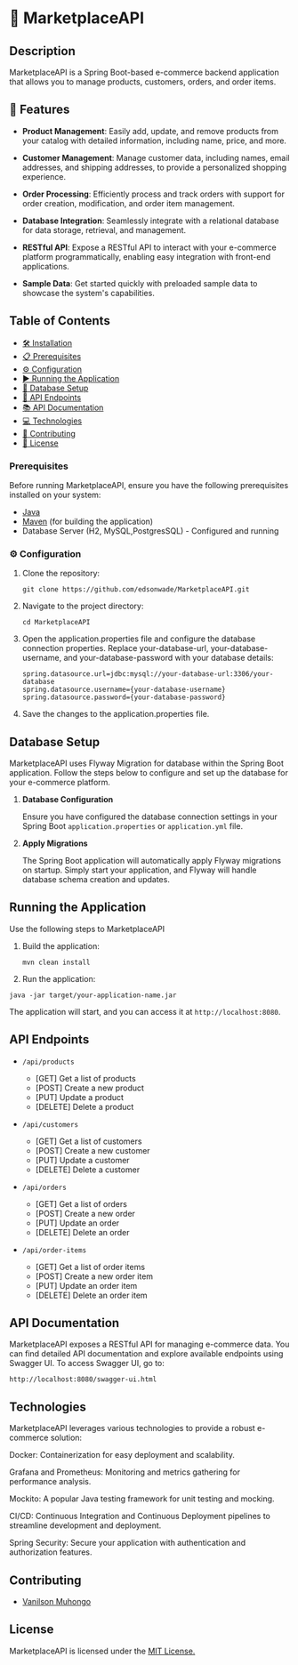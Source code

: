 # 🛒 MarketplaceAPI 

## Description
MarketplaceAPI is a Spring Boot-based e-commerce backend application that allows you to manage products, customers, orders, and order items.

## 🚀 Features
- **Product Management**: Easily add, update, and remove products from your catalog with detailed information, including name, price, and more.

- **Customer Management**: Manage customer data, including names, email addresses, and shipping addresses, to provide a personalized shopping experience.

- **Order Processing**: Efficiently process and track orders with support for order creation, modification, and order item management.

- **Database Integration**: Seamlessly integrate with a relational database for data storage, retrieval, and management.

- **RESTful API**: Expose a RESTful API to interact with your e-commerce platform programmatically, enabling easy integration with front-end applications.

- **Sample Data**: Get started quickly with preloaded sample data to showcase the system's capabilities.

## Table of Contents

- [🛠️ Installation](#installation)
- [📋 Prerequisites](#prerequisites)
- [⚙️ Configuration](#configurations)
- [▶️ Running the Application](#running-the-application)
- [💾 Database Setup](#database-setup)
- [📡 API Endpoints](#api-endpoints)
- [📚 API Documentation](#api-documentation)
- [💻 Technologies](#technologies)
- [👥 Contributing](#contributing)
- [📝 License](#license)

### Prerequisites

Before running MarketplaceAPI, ensure you have the following prerequisites installed on your system:

- [Java](https://www.oracle.com/java/technologies/javase-downloads.html)
- [Maven](https://maven.apache.org/download.cgi) (for building the application)
- Database Server (H2, MySQL,PostgresSQL) - Configured and running

### ⚙️ Configuration

1. Clone the repository:

   ```
   git clone https://github.com/edsonwade/MarketplaceAPI.git
   ```
2. Navigate to the project directory:
   ````
   cd MarketplaceAPI
   ````
3. Open the application.properties file and configure the database connection properties. Replace your-database-url, your-database-username, and your-database-password with your database details:
   ````
   spring.datasource.url=jdbc:mysql://your-database-url:3306/your-database
   spring.datasource.username={your-database-username}
   spring.datasource.password={your-database-password}
   ````
4. Save the changes to the application.properties file.

## Database Setup
MarketplaceAPI  uses Flyway Migration for database  within the Spring Boot application. 
Follow the steps below to configure and set up the database for your e-commerce platform.

1. **Database Configuration**

   Ensure you have configured the database connection settings in your Spring Boot `application.properties` or `application.yml` file.

2. **Apply Migrations**

   The Spring Boot application will automatically apply Flyway migrations on startup. Simply start your application, and Flyway will handle database schema creation and updates.

## Running the Application
Use the following steps to MarketplaceAPI
1. Build the application:
    ````
    mvn clean install
    ````
2. Run the application:
  ````
  java -jar target/your-application-name.jar
  ````
The application will start, and you can access it at `http://localhost:8080`.


## API Endpoints
- `/api/products`
    - [GET] Get a list of products
    - [POST] Create a new product
    - [PUT] Update a product
    - [DELETE] Delete a product

- `/api/customers`
    - [GET] Get a list of customers
    - [POST] Create a new customer
    - [PUT] Update a customer
    - [DELETE] Delete a customer

- `/api/orders`
    - [GET] Get a list of orders
    - [POST] Create a new order
    - [PUT] Update an order
    - [DELETE] Delete an order

- `/api/order-items`
    - [GET] Get a list of order items
    - [POST] Create a new order item
    - [PUT] Update an order item
    - [DELETE] Delete an order item

## API Documentation
MarketplaceAPI  exposes a RESTful API for managing e-commerce data. You can find detailed API documentation and explore available endpoints using Swagger UI.
To access Swagger UI, go to:

``` 
http://localhost:8080/swagger-ui.html
```
## Technologies
MarketplaceAPI leverages various technologies to provide a robust e-commerce solution:

Docker: Containerization for easy deployment and scalability.

Grafana and Prometheus: Monitoring and metrics gathering for performance analysis.

Mockito: A popular Java testing framework for unit testing and mocking.

CI/CD: Continuous Integration and Continuous Deployment pipelines to streamline development and deployment.

Spring Security: Secure your application with authentication and authorization features.

## Contributing
- [Vanilson Muhongo](https://www.github.com/edsonwade)

## License
MarketplaceAPI is licensed under the [MIT License.](https://choosealicense.com/licenses/mit)
